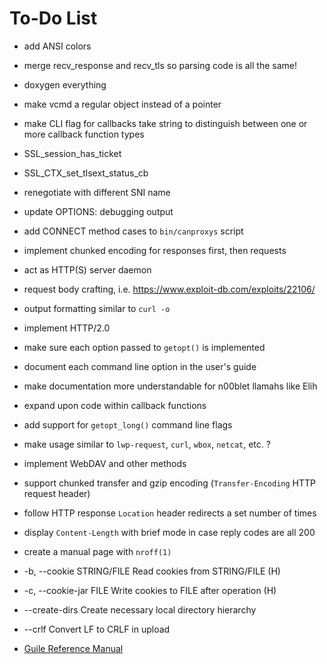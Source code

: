 __To-Do List__
==========

* add ANSI colors

* merge recv_response and recv_tls so parsing code is all the same!

* doxygen everything

* make vcmd a regular object instead of a pointer

* make CLI flag for callbacks take string to distinguish between one or more callback function types 

* SSL_session_has_ticket

* SSL_CTX_set_tlsext_status_cb

* renegotiate with different SNI name

* update OPTIONS: debugging output

* add CONNECT method cases to `bin/canproxys` script

* implement chunked encoding for responses first, then requests

* act as HTTP(S) server daemon

* request body crafting, i.e. https://www.exploit-db.com/exploits/22106/

* output formatting similar to `curl -o`

* implement HTTP/2.0

* make sure each option passed to `getopt()` is implemented

* document each command line option in the user's guide

* make documentation more understandable for n00blet llamahs like Elih

* expand upon code within callback functions 

* add support for `getopt_long()` command line flags

* make usage similar to `lwp-request`, `curl`, `wbox`, `netcat`, etc. ?

* implement WebDAV and other methods 

* support chunked transfer and gzip encoding (`Transfer-Encoding` HTTP request header)

* follow HTTP response `Location` header redirects a set number of times

* display `Content-Length` with brief mode in case reply codes are all 200

* create a manual page with `nroff(1)`

* -b, --cookie STRING/FILE  Read cookies from STRING/FILE (H)

*  -c, --cookie-jar FILE  Write cookies to FILE after operation (H)

* --create-dirs   Create necessary local directory hierarchy

* --crlf          Convert LF to CRLF in upload

* [Guile Reference Manual](https://www.gnu.org/software/guile/manual/html_node/Dynamic-FFI.html#Dynamic-FFI "Dynamic FFI")


